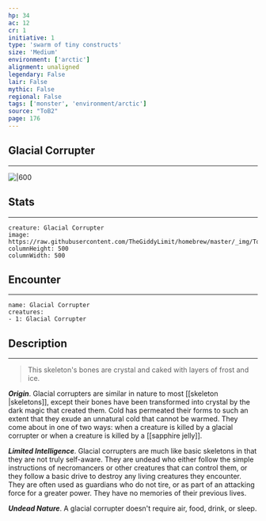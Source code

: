 ```yaml
---
hp: 34
ac: 12
cr: 1
initiative: 1
type: 'swarm of tiny constructs'    
size: 'Medium'
environment: ['arctic']
alignment: unaligned
legendary: False
lair: False
mythic: False
regional: False
tags: ['monster', 'environment/arctic']
source: "ToB2"
page: 176
---
```


## Glacial Corrupter
---

![|600](https://raw.githubusercontent.com/TheGiddyLimit/homebrew/master/_img/ToB2/creature/Glacial%20Corrupter.webp)

## Stats
---

```statblock
creature: Glacial Corrupter
image: https://raw.githubusercontent.com/TheGiddyLimit/homebrew/master/_img/ToB2/creature/token/Glacial%20Corrupter%20%28Token%29.png
columnHeight: 500
columnWidth: 500
```

## Encounter
---

```encounter-table
name: Glacial Corrupter
creatures:
- 1: Glacial Corrupter
```

## Description
---
>This skeleton's bones are crystal and caked with layers of frost and ice.

**_Origin_**. Glacial corrupters are similar in nature to most [[skeleton \|skeletons]], except their bones have been transformed into crystal by the dark magic that created them. Cold has permeated their forms to such an extent that they exude an unnatural cold that cannot be warmed. They come about in one of two ways: when a creature is killed by a glacial corrupter or when a creature is killed by a [[sapphire jelly]].

**_Limited Intelligence_**. Glacial corrupters are much like basic skeletons in that they are not truly self-aware. They are undead who either follow the simple instructions of necromancers or other creatures that can control them, or they follow a basic drive to destroy any living creatures they encounter. They are often used as guardians who do not tire, or as part of an attacking force for a greater power. They have no memories of their previous lives.

**_Undead Nature_**. A glacial corrupter doesn't require air, food, drink, or sleep.







